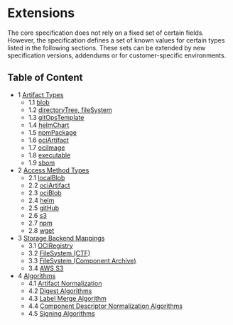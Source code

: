 # Extensions

The core specification does not rely on a fixed set of certain fields.
However, the specification defines a set of known values for certain types
listed in the following sections. These sets can be extended by new specification versions,
addendums or for customer-specific environments.

## Table of Content

* 1 [Artifact Types](01-artifact-types/README.md)
  * 1.1 [blob](01-artifact-types/blob.md)
  * 1.2 [directoryTree, fileSystem](01-artifact-types/file-system.md)
  * 1.3 [gitOpsTemplate](01-artifact-types/gitops.md)
  * 1.4 [helmChart](01-artifact-types/helmchart.md)
  * 1.5 [npmPackage](01-artifact-types/npm.md)
  * 1.6 [ociArtifact](01-artifact-types/oci-artifact.md)
  * 1.7 [ociImage](01-artifact-types/oci-image.md)
  * 1.8 [executable](01-artifact-types/executable.md)
  * 1.9 [sbom](01-artifact-types/sbom.md)
* 2 [Access Method Types](02-access-types/README.md)
  * 2.1 [localBlob](02-access-types/localblob.md)
  * 2.2 [ociArtifact](02-access-types/ociartifact.md)
  * 2.3 [ociBlob](02-access-types/ociblob.md)
  * 2.4 [helm](02-access-types/helm.md)
  * 2.5 [gitHub](02-access-types/github.md)
  * 2.6 [s3](02-access-types/s3.md)
  * 2.7 [npm](02-access-types/npm.md)
  * 2.8 [wget](02-access-types/wget.md)
* 3 [Storage Backend Mappings](03-storage-backends/README.md)
  * 3.1 [OCIRegistry](03-storage-backends/oci.md)
  * 3.2 [FileSystem (CTF)](03-storage-backends/ctf.md)
  * 3.3 [FileSystem (Component Archive)](03-storage-backends/component-archive.md)
  * 3.4 [AWS S3](03-storage-backends/s3.md)
* 4 [Algorithms](04-algorithms/README.md)
  * 4.1 [Artifact Normalization](04-algorithms/artifact-normalization-types.md)
  * 4.2 [Digest Algorithms](04-algorithms/label-merge-algorithms.md)
  * 4.3 [Label Merge Algorithm](04-algorithms/digest-algorithms.md)
  * 4.4 [Component Descriptor Normalization Algorithms](04-algorithms/component-descriptor-normalization-algorithms.md)
  * 4.5 [Signing Algorithms](04-algorithms/signing-algorithms.md)
